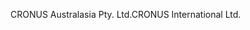 <span data-ttu-id="78e2f-101">CRONUS Australasia Pty. Ltd.</span><span class="sxs-lookup"><span data-stu-id="78e2f-101">CRONUS International Ltd.</span></span>
